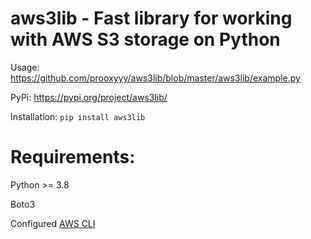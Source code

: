 # aws3lib - Fast library for working with AWS S3 storage on Python

Usage: https://github.com/prooxyyy/aws3lib/blob/master/aws3lib/example.py

PyPi: https://pypi.org/project/aws3lib/

Installation: `pip install aws3lib`

# Requirements:
Python >= 3.8

Boto3

Configured [AWS CLI](https://docs.aws.amazon.com/cli/latest/userguide/cli-chap-getting-started.html)